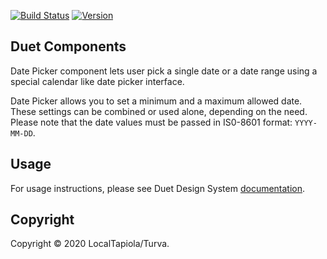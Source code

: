 [![Build Status](https://lt-devtool.visualstudio.com/Duet%20Design%20System/_apis/build/status/Duet%20Design%20System?branchName=master)](https://lt-devtool.visualstudio.com/Duet%20Design%20System/_build/latest?definitionId=58&branchName=master)
[![Version](https://img.shields.io/npm/v/@duetds/components.svg)](https://www.npmjs.com/package/@duetds/components)

## Duet Components

Date Picker component lets user pick a single date or a date range using a special calendar like date picker interface.

Date Picker allows you to set a minimum and a maximum allowed date. These settings can be combined or used alone, depending on the need. Please note that the date values must be passed in IS0-8601 format: <code>YYYY-MM-DD</code>.

## Usage

For usage instructions, please see Duet Design System [documentation](https://www.duetds.com).

## Copyright

Copyright © 2020 LocalTapiola/Turva.

